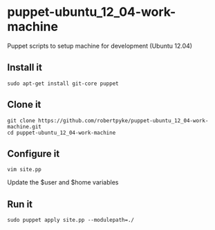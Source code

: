 puppet-ubuntu_12_04-work-machine
================================

Puppet scripts to setup machine for development (Ubuntu 12.04)

Install it
-------------

    sudo apt-get install git-core puppet

Clone it
------------

    git clone https://github.com/robertpyke/puppet-ubuntu_12_04-work-machine.git
    cd puppet-ubuntu_12_04-work-machine

Configure it
------------

    vim site.pp
    
Update the $user and $home variables

Run it
-----------

    sudo puppet apply site.pp --modulepath=./
